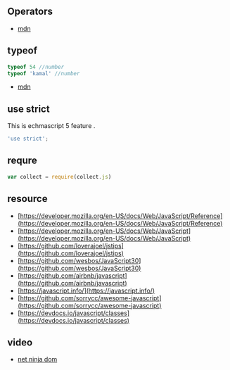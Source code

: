 

## Operators

* [mdn](https://developer.mozilla.org/en-US/docs/Web/JavaScript/Reference/Operators)

## typeof

```js
typeof 54 //number
typeof 'kamal' //number
```
* [mdn](https://developer.mozilla.org/en-US/docs/Web/JavaScript/Reference/Operators/typeof)

## use strict

This is echmascript 5 feature .

```js
'use strict';
```

## requre

```js
var collect = require(collect.js)
```

## resource

* [https://developer.mozilla.org/en-US/docs/Web/JavaScript/Reference](https://developer.mozilla.org/en-US/docs/Web/JavaScript/Reference)
* [https://developer.mozilla.org/en-US/docs/Web/JavaScript](https://developer.mozilla.org/en-US/docs/Web/JavaScript)
* [https://github.com/loverajoel/jstips](https://github.com/loverajoel/jstips)
* [https://github.com/wesbos/JavaScript30](https://github.com/wesbos/JavaScript30)
* [https://github.com/airbnb/javascript](https://github.com/airbnb/javascript)
* [https://javascript.info/](https://javascript.info/)
* [https://github.com/sorrycc/awesome-javascript](https://github.com/sorrycc/awesome-javascript)
* [https://devdocs.io/javascript/classes](https://devdocs.io/javascript/classes)

## video

* [net ninja dom](https://www.youtube.com/watch?v=FIORjGvT0kk&list=PL4cUxeGkcC9gfoKa5la9dsdCNpuey2s-V)
